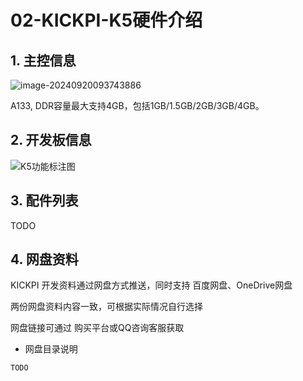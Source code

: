 # 02-KICKPI-K5硬件介绍



## 1. 主控信息

![image-20240920093743886](C:\Users\16708\AppData\Roaming\Typora\typora-user-images\image-20240920093743886.png)

A133, DDR容量最大支持4GB，包括1GB/1.5GB/2GB/3GB/4GB。

## 2. 开发板信息

![K5功能标注图](http://tanzhtanzh.oss-cn-shenzhen.aliyuncs.com/img/K5功能标注图.jpg)

## 3. 配件列表

TODO

## 4. 网盘资料

KICKPI 开发资料通过网盘方式推送，同时支持 百度网盘、OneDrive网盘

两份网盘资料内容一致，可根据实际情况自行选择

网盘链接可通过 购买平台或QQ咨询客服获取

* 网盘目录说明

```
TODO
```

